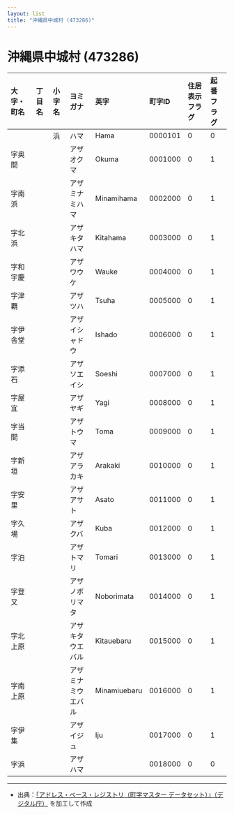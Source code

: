 ```yaml
---
layout: list
title: "沖縄県中城村 (473286)"
---
```


# 沖縄県中城村 (473286)

| 大字・町名 | 丁目名 | 小字名 | ヨミガナ | 英字 | 町字ID | 住居表示フラグ | 起番フラグ |
|:---|:---|:---|:---|:---|:---|:---|:---|
|  |  | 浜 | ハマ | Hama | 0000101 | 0 | 0 |
| 字奥間 |  |  | アザオクマ | Okuma | 0001000 | 0 | 1 |
| 字南浜 |  |  | アザミナミハマ | Minamihama | 0002000 | 0 | 1 |
| 字北浜 |  |  | アザキタハマ | Kitahama | 0003000 | 0 | 1 |
| 字和宇慶 |  |  | アザワウケ | Wauke | 0004000 | 0 | 1 |
| 字津覇 |  |  | アザツハ | Tsuha | 0005000 | 0 | 1 |
| 字伊舎堂 |  |  | アザイシャドウ | Ishado | 0006000 | 0 | 1 |
| 字添石 |  |  | アザソエイシ | Soeshi | 0007000 | 0 | 1 |
| 字屋宜 |  |  | アザヤギ | Yagi | 0008000 | 0 | 1 |
| 字当間 |  |  | アザトウマ | Toma | 0009000 | 0 | 1 |
| 字新垣 |  |  | アザアラカキ | Arakaki | 0010000 | 0 | 1 |
| 字安里 |  |  | アザアサト | Asato | 0011000 | 0 | 1 |
| 字久場 |  |  | アザクバ | Kuba | 0012000 | 0 | 1 |
| 字泊 |  |  | アザトマリ | Tomari | 0013000 | 0 | 1 |
| 字登又 |  |  | アザノボリマタ | Noborimata | 0014000 | 0 | 1 |
| 字北上原 |  |  | アザキタウエバル | Kitauebaru | 0015000 | 0 | 1 |
| 字南上原 |  |  | アザミナミウエバル | Minamiuebaru | 0016000 | 0 | 1 |
| 字伊集 |  |  | アザイジュ | Iju | 0017000 | 0 | 1 |
| 字浜 |  |  | アザハマ |  | 0018000 | 0 | 0 |

---

- 出典：[「アドレス・ベース・レジストリ（町字マスター データセット）』（デジタル庁）](https://www.digital.go.jp/policies/base_registry_address/) を加工して作成